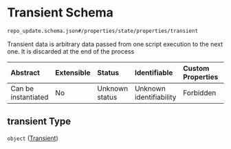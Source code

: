 # Transient Schema

```txt
repo_update.schema.json#/properties/state/properties/transient
```

Transient data is arbitrary data passed from one script execution to the next one. It is discarded at the end of the process

| Abstract            | Extensible | Status         | Identifiable            | Custom Properties | Additional Properties | Access Restrictions | Defined In                                                                           |
| :------------------ | :--------- | :------------- | :---------------------- | :---------------- | :-------------------- | :------------------ | :----------------------------------------------------------------------------------- |
| Can be instantiated | No         | Unknown status | Unknown identifiability | Forbidden         | Allowed               | none                | [repo-update.schema.json*](../../out/repo-update.schema.json "open original schema") |

## transient Type

`object` ([Transient](repo-update-properties-state-properties-transient.md))
